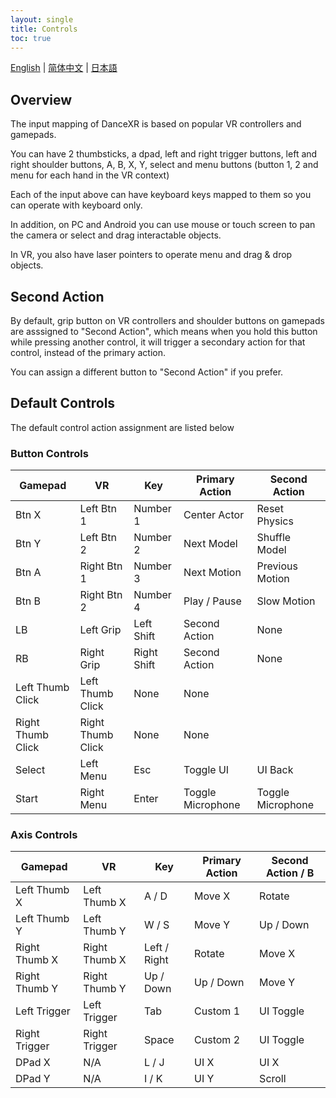 ```yaml
---
layout: single
title: Controls
toc: true
---
```

[English](/dancexr/features/controls) | [简体中文](/zh/dancexr/features/controls) | [日本語](/jp/dancexr/features/controls)


## Overview
The input mapping of DanceXR is based on popular VR controllers and gamepads. 

You can have 2 thumbsticks, a dpad, left and right trigger buttons, left and right shoulder buttons, A, B, X, Y, select and menu buttons (button 1, 2 and menu for each hand in the VR context)

Each of the input above can have keyboard keys mapped to them so you can operate with keyboard only.

In addition, on PC and Android you can use mouse or touch screen to pan the camera or select and drag interactable objects.

In VR, you also have laser pointers to operate menu and drag & drop objects.

## Second Action
By default, grip button on VR controllers and shoulder buttons on gamepads are asssigned to "Second Action", which means when you hold this button while pressing another control, it will trigger a secondary action for that control, instead of the primary action. 

You can assign a different button to "Second Action" if you prefer.

## Default Controls
The default control action assignment are listed below

### Button Controls

| Gamepad | VR | Key | Primary Action | Second Action | 
| --- | --- | --- | --- | --- |
| Btn X | Left Btn 1 | Number 1 | Center Actor | Reset Physics |
| Btn Y | Left Btn 2 | Number 2 | Next Model | Shuffle Model |
| Btn A | Right Btn 1 | Number 3 | Next Motion | Previous Motion |
| Btn B | Right Btn 2 | Number 4 | Play / Pause | Slow Motion |
| LB | Left Grip | Left Shift | Second Action | None |
| RB | Right Grip | Right Shift | Second Action | None |
| Left Thumb Click | Left Thumb Click | None | None |
| Right Thumb Click | Right Thumb Click | None | None |
| Select | Left Menu | Esc | Toggle UI | UI Back |
| Start | Right Menu | Enter | Toggle Microphone | Toggle Microphone |


### Axis Controls

| Gamepad | VR | Key | Primary Action | Second Action / B | 
| --- | --- | --- | --- | ---  |
| Left Thumb X | Left Thumb X | A / D | Move X | Rotate |
| Left Thumb Y | Left Thumb Y | W / S | Move Y | Up / Down |
| Right Thumb X | Right Thumb X | Left / Right | Rotate | Move X |
| Right Thumb Y | Right Thumb Y | Up / Down | Up / Down | Move Y |
| Left Trigger | Left Trigger | Tab | Custom 1 | UI Toggle |
| Right Trigger | Right Trigger | Space | Custom 2 | UI Toggle |
| DPad X | N/A | L / J | UI X | UI X |
| DPad Y | N/A | I / K | UI Y | Scroll |
 
